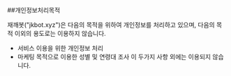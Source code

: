 ##개인정보처리목적

재깨봇("jkbot.xyz")은 다음의 목적을 위하여 개인정보를 처리하고 있으며, 다음의 목적 이외의 용도로는 이용하지 않습니다.
- 서비스 이용을 위한 개인정보 처리
- 마케팅 목적으로 이용한 성별 및 연령대 조사
이 두가지 사항 외에는 이용되지 않습니다.
